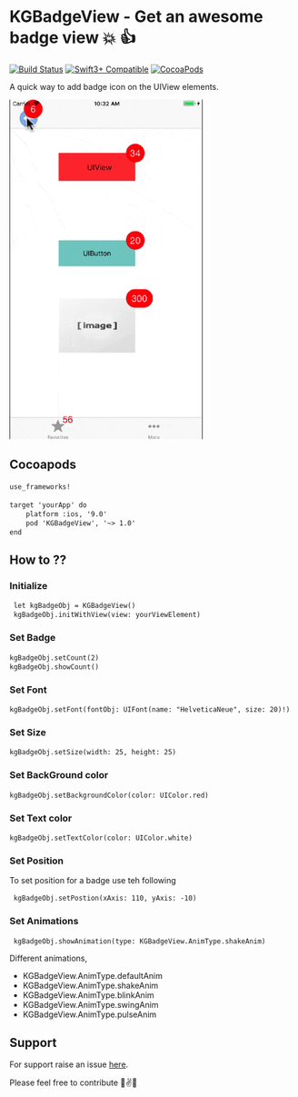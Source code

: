# KGBadgeView - Get an awesome badge view :collision: :+1:

[![Build Status](https://travis-ci.org/Gypsyan/KGBadgeView.svg?branch=master)](https://travis-ci.org/Gypsyan/KGBadgeView)
[![Swift3+ Compatible](https://img.shields.io/badge/KGBadgeView-Swift3+-brightgreen.svg)](https://img.shields.io/badge/KGBadgeView-Swift3+-brightgreen.svg)
[![CocoaPods](https://img.shields.io/cocoapods/dt/KGBadgeView.svg)](https://cocoapods.org/pods/KGBadgeView)

A quick way to add badge icon on the UIView elements.

![Alt Text](https://github.com/Gypsyan/KGBadgeView/raw/master/images/images.gif)


## Cocoapods

```
use_frameworks!

target 'yourApp' do
    platform :ios, '9.0'
	pod 'KGBadgeView', '~> 1.0'
end
```

## How to ??

### Initialize 

  ```
   let kgBadgeObj = KGBadgeView()
   kgBadgeObj.initWithView(view: yourViewElement)
  ```

### Set Badge

```
kgBadgeObj.setCount(2)
kgBadgeObj.showCount()
```

### Set Font

```
kgBadgeObj.setFont(fontObj: UIFont(name: "HelveticaNeue", size: 20)!)
```

### Set Size

```
kgBadgeObj.setSize(width: 25, height: 25)
```

### Set BackGround color

```
kgBadgeObj.setBackgroundColor(color: UIColor.red)
```

### Set Text color

```
kgBadgeObj.setTextColor(color: UIColor.white)
```

### Set Position 

To set position for a badge use teh following 

```
 kgBadgeObj.setPostion(xAxis: 110, yAxis: -10)
```


### Set Animations

```
 kgBadgeObj.showAnimation(type: KGBadgeView.AnimType.shakeAnim)
```
Different animations,

* KGBadgeView.AnimType.defaultAnim
* KGBadgeView.AnimType.shakeAnim
* KGBadgeView.AnimType.blinkAnim
* KGBadgeView.AnimType.swingAnim
* KGBadgeView.AnimType.pulseAnim


## Support 

 For support raise an issue [here](https://github.com/Gypsyan/KGBadgeView/issues).


Please feel free to contribute 💪✌️💯